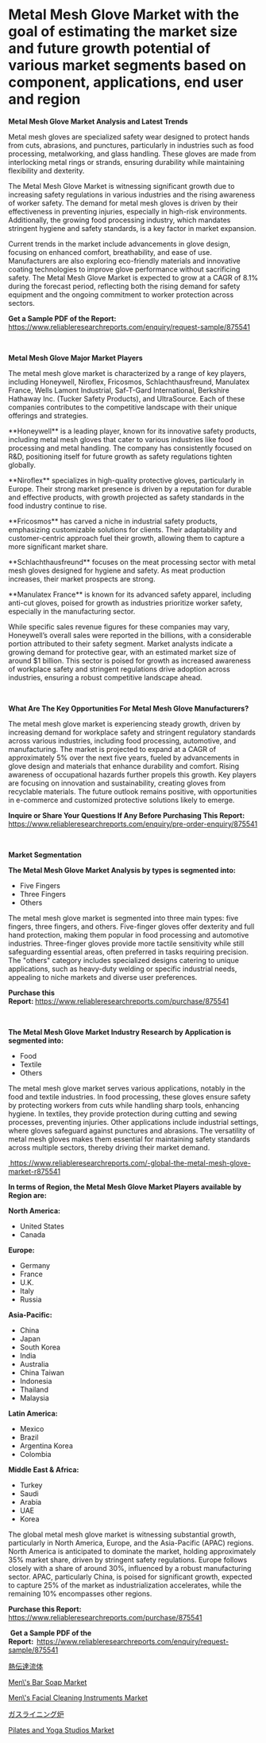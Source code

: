 <p><h1>Metal Mesh Glove Market with the goal of estimating the market size and future growth potential of various market segments based on component, applications, end user and region</h1></p><p><strong>Metal Mesh Glove Market Analysis and Latest Trends</strong></p>
<p><p>Metal mesh gloves are specialized safety wear designed to protect hands from cuts, abrasions, and punctures, particularly in industries such as food processing, metalworking, and glass handling. These gloves are made from interlocking metal rings or strands, ensuring durability while maintaining flexibility and dexterity.</p><p>The Metal Mesh Glove Market is witnessing significant growth due to increasing safety regulations in various industries and the rising awareness of worker safety. The demand for metal mesh gloves is driven by their effectiveness in preventing injuries, especially in high-risk environments. Additionally, the growing food processing industry, which mandates stringent hygiene and safety standards, is a key factor in market expansion.</p><p>Current trends in the market include advancements in glove design, focusing on enhanced comfort, breathability, and ease of use. Manufacturers are also exploring eco-friendly materials and innovative coating technologies to improve glove performance without sacrificing safety. The Metal Mesh Glove Market is expected to grow at a CAGR of 8.1% during the forecast period, reflecting both the rising demand for safety equipment and the ongoing commitment to worker protection across sectors.</p></p>
<p><strong>Get a Sample PDF of the Report:&nbsp;</strong> <a href="https://www.reliableresearchreports.com/enquiry/request-sample/875541">https://www.reliableresearchreports.com/enquiry/request-sample/875541</a></p>
<p>&nbsp;</p>
<p><strong>Metal Mesh Glove Major Market Players</strong></p>
<p><p>The metal mesh glove market is characterized by a range of key players, including Honeywell, Niroflex, Fricosmos, Schlachthausfreund, Manulatex France, Wells Lamont Industrial, Saf-T-Gard International, Berkshire Hathaway Inc. (Tucker Safety Products), and UltraSource. Each of these companies contributes to the competitive landscape with their unique offerings and strategies.</p><p>**Honeywell** is a leading player, known for its innovative safety products, including metal mesh gloves that cater to various industries like food processing and metal handling. The company has consistently focused on R&D, positioning itself for future growth as safety regulations tighten globally.</p><p>**Niroflex** specializes in high-quality protective gloves, particularly in Europe. Their strong market presence is driven by a reputation for durable and effective products, with growth projected as safety standards in the food industry continue to rise.</p><p>**Fricosmos** has carved a niche in industrial safety products, emphasizing customizable solutions for clients. Their adaptability and customer-centric approach fuel their growth, allowing them to capture a more significant market share.</p><p>**Schlachthausfreund** focuses on the meat processing sector with metal mesh gloves designed for hygiene and safety. As meat production increases, their market prospects are strong.</p><p>**Manulatex France** is known for its advanced safety apparel, including anti-cut gloves, poised for growth as industries prioritize worker safety, especially in the manufacturing sector.</p><p>While specific sales revenue figures for these companies may vary, Honeywell’s overall sales were reported in the billions, with a considerable portion attributed to their safety segment. Market analysts indicate a growing demand for protective gear, with an estimated market size of around $1 billion. This sector is poised for growth as increased awareness of workplace safety and stringent regulations drive adoption across industries, ensuring a robust competitive landscape ahead.</p></p>
<p>&nbsp;</p>
<p><strong>What Are The Key Opportunities For Metal Mesh Glove Manufacturers?</strong></p>
<p><p>The metal mesh glove market is experiencing steady growth, driven by increasing demand for workplace safety and stringent regulatory standards across various industries, including food processing, automotive, and manufacturing. The market is projected to expand at a CAGR of approximately 5% over the next five years, fueled by advancements in glove design and materials that enhance durability and comfort. Rising awareness of occupational hazards further propels this growth. Key players are focusing on innovation and sustainability, creating gloves from recyclable materials. The future outlook remains positive, with opportunities in e-commerce and customized protective solutions likely to emerge.</p></p>
<p><strong>Inquire or Share Your Questions If Any Before Purchasing This Report:</strong> <a href="https://www.reliableresearchreports.com/enquiry/pre-order-enquiry/875541">https://www.reliableresearchreports.com/enquiry/pre-order-enquiry/875541</a></p>
<p>&nbsp;</p>
<p><strong>Market Segmentation</strong></p>
<p><strong>The Metal Mesh Glove Market Analysis by types is segmented into:</strong></p>
<p><ul><li>Five Fingers</li><li>Three Fingers</li><li>Others</li></ul></p>
<p><p>The metal mesh glove market is segmented into three main types: five fingers, three fingers, and others. Five-finger gloves offer dexterity and full hand protection, making them popular in food processing and automotive industries. Three-finger gloves provide more tactile sensitivity while still safeguarding essential areas, often preferred in tasks requiring precision. The "others" category includes specialized designs catering to unique applications, such as heavy-duty welding or specific industrial needs, appealing to niche markets and diverse user preferences.</p></p>
<p><strong>Purchase this Report:&nbsp;</strong><a href="https://www.reliableresearchreports.com/purchase/875541">https://www.reliableresearchreports.com/purchase/875541</a></p>
<p>&nbsp;</p>
<p><strong>The Metal Mesh Glove Market Industry Research by Application is segmented into:</strong></p>
<p><ul><li>Food</li><li>Textile</li><li>Others</li></ul></p>
<p><p>The metal mesh glove market serves various applications, notably in the food and textile industries. In food processing, these gloves ensure safety by protecting workers from cuts while handling sharp tools, enhancing hygiene. In textiles, they provide protection during cutting and sewing processes, preventing injuries. Other applications include industrial settings, where gloves safeguard against punctures and abrasions. The versatility of metal mesh gloves makes them essential for maintaining safety standards across multiple sectors, thereby driving their market demand.</p></p>
<p><a href="https://www.reliableresearchreports.com/-global-the-metal-mesh-glove-market-r875541">&nbsp;https://www.reliableresearchreports.com/-global-the-metal-mesh-glove-market-r875541</a></p>
<p><strong>In terms of Region, the Metal Mesh Glove Market Players available by Region are:</strong></p>
<p>
    <p> <strong> North America: </strong>
        <ul>
            <li>United States</li>
            <li>Canada</li>
        </ul>
        </p> 
    <p> <strong> Europe: </strong>
        <ul>
            <li>Germany</li>
            <li>France</li>
            <li>U.K.</li>
            <li>Italy</li>
            <li>Russia</li>
        </ul>
        </p> 
    <p> <strong> Asia-Pacific: </strong>
        <ul>
            <li>China</li>
            <li>Japan</li>
            <li>South Korea</li>
            <li>India</li>
            <li>Australia</li>
            <li>China Taiwan</li>
            <li>Indonesia</li>
            <li>Thailand</li>
            <li>Malaysia</li>
        </ul>
        </p> 
    <p> <strong> Latin America: </strong>
        <ul>
            <li>Mexico</li>
            <li>Brazil</li>
            <li>Argentina Korea</li>
            <li>Colombia</li>
        </ul>
        </p> 
    <p> <strong> Middle East & Africa: </strong>
        <ul>
            <li>Turkey</li>
            <li>Saudi</li>
            <li>Arabia</li>
            <li>UAE</li>
            <li>Korea</li>
        </ul>
    </p>
    </p>
<p><p>The global metal mesh glove market is witnessing substantial growth, particularly in North America, Europe, and the Asia-Pacific (APAC) regions. North America is anticipated to dominate the market, holding approximately 35% market share, driven by stringent safety regulations. Europe follows closely with a share of around 30%, influenced by a robust manufacturing sector. APAC, particularly China, is poised for significant growth, expected to capture 25% of the market as industrialization accelerates, while the remaining 10% encompasses other regions.</p></p>
<p><strong>Purchase this Report: </strong><a href="https://www.reliableresearchreports.com/purchase/875541">https://www.reliableresearchreports.com/purchase/875541</a></p>
<p>&nbsp;<strong>Get a Sample PDF of the Report:&nbsp;&nbsp;</strong><a href="https://www.reliableresearchreports.com/enquiry/request-sample/875541">https://www.reliableresearchreports.com/enquiry/request-sample/875541</a></p>
<p><strong></strong></p>
<p><p><a href="https://medium.com/@hornbakerbarbara/heat-transfer-fluids-market-%E3%81%AE%E3%82%B0%E3%83%AD%E3%83%BC%E3%83%90%E3%83%AB%E5%B8%82%E5%A0%B4%E6%A6%82%E8%A6%81%E3%81%AF-%E4%B8%96%E7%95%8C%E3%81%8A%E3%82%88%E3%81%B3%E4%B8%BB%E8%A6%81%E5%B8%82%E5%A0%B4%E3%81%AB%E3%81%8A%E3%81%91%E3%82%8B%E6%A5%AD%E7%95%8C%E3%81%AB%E5%BD%B1%E9%9F%BF%E3%82%92%E4%B8%8E%E3%81%88%E3%82%8B%E4%B8%BB%E8%A6%81%E3%81%AA%E3%83%88%E3%83%AC%E3%83%B3%E3%83%89%E3%81%AB%E3%81%A4%E3%81%84%E3%81%A6-%E7%8B%AC%E8%87%AA%E3%81%AE%E8%A6%96%E7%82%B9%E3%82%92%E6%8F%90%E4%BE%9B%E3%81%97%E3%81%BE%E3%81%99-ca347b72fe2a">熱伝達流体</a></p><p><a href="https://github.com/santosh758595/Market-Research-Report-List-6/blob/main/mens-bar-soap-market.md">Men\'s Bar Soap Market</a></p><p><a href="https://github.com/MarlinNader2023/Market-Research-Report-List-1/blob/main/mens-facial-cleaning-instruments-market.md">Men\'s Facial Cleaning Instruments Market</a></p><p><a href="https://medium.com/@adfwe254/gass-lined-reactor-market-%E3%81%AE%E3%82%B0%E3%83%AD%E3%83%BC%E3%83%90%E3%83%AB%E5%B8%82%E5%A0%B4%E6%A6%82%E8%A6%81%E3%81%AF-%E4%B8%96%E7%95%8C%E3%81%8A%E3%82%88%E3%81%B3%E4%B8%BB%E8%A6%81%E5%B8%82%E5%A0%B4%E3%81%AB%E3%81%8A%E3%81%91%E3%82%8B%E6%A5%AD%E7%95%8C%E3%81%AB%E5%BD%B1%E9%9F%BF%E3%82%92%E4%B8%8E%E3%81%88%E3%82%8B%E4%B8%BB%E8%A6%81%E3%81%AA%E3%83%88%E3%83%AC%E3%83%B3%E3%83%89%E3%81%AB%E3%81%A4%E3%81%84%E3%81%A6-%E7%8B%AC%E8%87%AA%E3%81%AE%E8%A6%96%E7%82%B9%E3%82%92%E6%8F%90%E4%BE%9B%E3%81%97%E3%81%BE%E3%81%99-6916be77a5da">ガスライニング炉</a></p><p><a href="https://www.linkedin.com/pulse/future-trajectory-pilates-yoga-studios-market-emerging-trends-taitf?trackingId=Z58V4kDgTPeovD6s%2Fq4Zsg%3D%3D">Pilates and Yoga Studios Market</a></p></p>